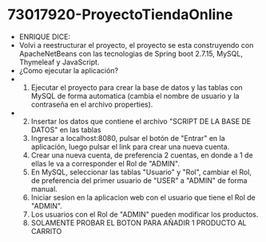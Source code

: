 # 73017920-ProyectoTiendaOnline

- ENRIQUE DICE:
- Volvi a reestructurar el proyecto, el proyecto se esta construyendo con ApacheNetBeans con las tecnologias de Spring boot 2.7.15, MySQL, Thymeleaf y JavaScript.
- ¿Como ejecutar la aplicación?
- 1) Ejecutar el proyecto para crear la base de datos y las tablas con MySQL de forma automatica (cambia el nombre de usuario y la contraseña en el archivo properties).
- 2) Insertar los datos que contiene el archivo "SCRIPT DE LA BASE DE DATOS" en las tablas
  3) Ingresar a localhost:8080, pulsar el botón de "Entrar" en la aplicación, luego pulsar el link para crear una nueva cuenta.
  4) Crear una nueva cuenta, de preferencia 2 cuentas, en donde a 1 de ellas le va a corresponder el Rol de "ADMIN".
  5) En MySQL, seleccionar las tablas "Usuario" y "Rol", cambiar el Rol, de preferencia del primer usuario de "USER" a "ADMIN" de forma manual.
  6) Iniciar sesion en la aplicacion web con el usuario que tiene el Rol de "ADMIN".
  7) Los usuarios con el Rol de "ADMIN" pueden modificar los productos.
  8) SOLAMENTE PROBAR EL BOTON PARA AÑADIR 1 PRODUCTO AL CARRITO
